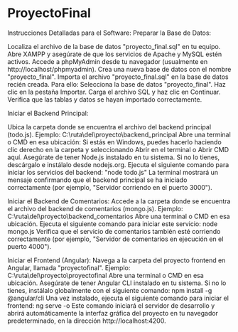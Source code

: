 # ProyectoFinal

Instrucciones Detalladas para el Software:
Preparar la Base de Datos:

Localiza el archivo de la base de datos "proyecto_final.sql" en tu equipo.
Abre XAMPP y asegúrate de que los servicios de Apache y MySQL estén activos.
Accede a phpMyAdmin desde tu navegador (usualmente en http://localhost/phpmyadmin).
Crea una nueva base de datos con el nombre "proyecto_final".
Importa el archivo "proyecto_final.sql" en la base de datos recién creada. Para ello:
Selecciona la base de datos "proyecto_final".
Haz clic en la pestaña Importar.
Carga el archivo SQL y haz clic en Continuar.
Verifica que las tablas y datos se hayan importado correctamente.



Iniciar el Backend Principal:

Ubica la carpeta donde se encuentra el archivo del backend principal (todo.js).
Ejemplo: C:\ruta\del\proyecto\backend_principal
Abre una terminal o CMD en esa ubicación:
Si estás en Windows, puedes hacerlo haciendo clic derecho en la carpeta y seleccionando Abrir en el terminal o Abrir CMD aquí.
Asegúrate de tener Node.js instalado en tu sistema. Si no lo tienes, descárgalo e instálalo desde nodejs.org.
Ejecuta el siguiente comando para iniciar los servicios del backend:
"node todo.js"
La terminal mostrará un mensaje confirmando que el backend principal se ha iniciado correctamente (por ejemplo, "Servidor corriendo en el puerto 3000").

Iniciar el Backend de Comentarios:
Accede a la carpeta donde se encuentra el archivo del backend de comentarios (mongo.js).
Ejemplo: C:\ruta\del\proyecto\backend_comentarios
Abre una terminal o CMD en esa ubicación.
Ejecuta el siguiente comando para iniciar este servicio:
node mongo.js
Verifica que el servicio de comentarios también esté corriendo correctamente (por ejemplo, "Servidor de comentarios en ejecución en el puerto 4000").

Iniciar el Frontend (Angular):
Navega a la carpeta del proyecto frontend en Angular, llamada "proyectofinal".
Ejemplo: C:\ruta\del\proyecto\proyectofinal
Abre una terminal o CMD en esa ubicación.
Asegúrate de tener Angular CLI instalado en tu sistema. Si no lo tienes, instálalo globalmente con el siguiente comando:
npm install -g @angular/cli
Una vez instalado, ejecuta el siguiente comando para iniciar el frontend:
ng serve -o
Este comando iniciará el servidor de desarrollo y abrirá automáticamente la interfaz gráfica del proyecto en tu navegador predeterminado, en la dirección http://localhost:4200.
